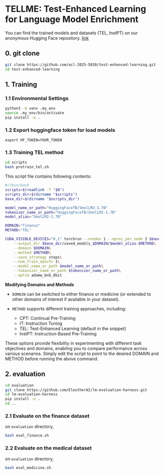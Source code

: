 # TELLME: Test-Enhanced Learning for Language Model Enrichment



You can find the trained models and datasets (TEL, InstPT) on our anonymous Hugging Face repository. [link](https://huggingface.co/anonymous4459)

## 0. git clone
```bash
git clone https://github.com/acl-2025-5830/test-enhanced-learning.git
cd test-enhanced-learning
```

## 1. Training



### 1.1 Environmental Settings

```bash
python3 -m venv .my_env
source .my_env/bin/activate
pip install -e .
```

### 1.2 Export huggingface token for load models
```
export HF_TOKEN=YOUR_TOKEN
```

### 1.3 Training TEL method
```bash
cd scripts
bash pretrain_tel.sh
```

This script file contains following contents:
```bash
#!/bin/bash
scripts=$(readlink -f "$0")
scripts_dir=$(dirname "$scripts")
base_dir=$(dirname "$scripts_dir")

model_name_or_path="HuggingFaceTB/SmolLM2-1.7B"
tokenizer_name_or_path="HuggingFaceTB/SmolLM2-1.7B"
model_alias="SmolLM2-1.7B"

DOMAIN="finance"
METHOD="TEL"

CUDA_VISIBLE_DEVICES="0,1" torchrun --nnodes 1 --nproc_per_node 2 $base_dir/src/test_enhanced_learning/train/pretrain.py \
    --output_dir $base_dir/saved_models_$DOMAIN/$model_alias-$METHOD\
    --domain $DOMAIN\
    --method $METHOD\
    --save_strategy steps\
    --num_train_epochs 1\
    --model_name_or_path $model_name_or_path\
    --tokenizer_name_or_path $tokenizer_name_or_path\
    --optim adamw_bnb_8bit
```

**Modifying Domains and Methods**
- `DOMAIN` can be switched to either finance or medicine (or extended to other domains of interest if available in your dataset).

- `METHOD` supports different training approaches, including:
    - CPT: Continual Pre-Training
    - IT: Instruction Tuning
    - TEL: Test-Enhanced Learning (default in the snippet)
    - InstPT: Instruction-Based Pre-Training

These options provide flexibility in experimenting with different task objectives and domains, enabling you to compare performance across various scenarios. Simply edit the script to point to the desired DOMAIN and METHOD before running the above command.




## 2. evaluation
```bash
cd evaluation
git clone https://github.com/EleutherAI/lm-evaluation-harness.git
cd lm-evaluation-harness
pip install -e .
cd ..
```



### 2.1 Evaluate on the finance dataset
on `evaluation` directory,

```bash
bash eval_finance.sh
```

### 2.2 Evaluate on the medical dataset
on `evaluation` directory,

```bash
bash eval_medicine.sh
```
